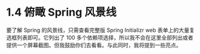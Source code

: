 # 1.4	俯瞰 Spring 风景线

要了解 Spring 的风景线，只需查看完整版 Spring Initializr web 表单上的大量复选框列表即可。它列出了 100 多个依赖项选择，所以我不会在这里全部列出或者提供一个屏幕截图。但我鼓励你们去看看。与此同时，我将提到一些亮点。

